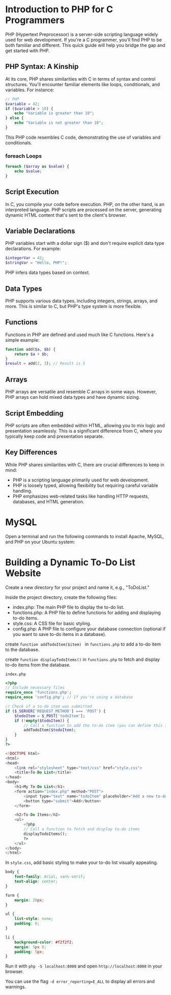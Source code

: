 # Introduction to PHP for C Programmers

PHP (Hypertext Preprocessor) is a server-side scripting language widely used for web development. If you're a C programmer, you'll find PHP to be both familiar and different. This quick guide will help you bridge the gap and get started with PHP.

## PHP Syntax: A Kinship

At its core, PHP shares similarities with C in terms of syntax and control structures. You'll encounter familiar elements like loops, conditionals, and variables. For instance:

```php
// PHP
$variable = 42;
if ($variable > 10) {
    echo "Variable is greater than 10";
} else {
    echo "Variable is not greater than 10";
}
```
This PHP code resembles C code, demonstrating the use of variables and conditionals.

### foreach Loops

```php
foreach ($array as $value) {
    echo $value;
}
```


## Script Execution
In C, you compile your code before execution. PHP, on the other hand, is an interpreted language. PHP scripts are processed on the server, generating dynamic HTML content that's sent to the client's browser.

## Variable Declarations
PHP variables start with a dollar sign ($) and don't require explicit data type declarations. For example:

```php
$integerVar = 42;
$stringVar = "Hello, PHP!";
```
PHP infers data types based on context.


## Data Types
PHP supports various data types, including integers, strings, arrays, and more. This is similar to C, but PHP's type system is more flexible.

## Functions
Functions in PHP are defined and used much like C functions. Here's a simple example:

```php
function add($a, $b) {
    return $a + $b;
}
$result = add(2, 3); // Result is 5
```
## Arrays
PHP arrays are versatile and resemble C arrays in some ways. However, PHP arrays can hold mixed data types and have dynamic sizing.

## Script Embedding
PHP scripts are often embedded within HTML, allowing you to mix logic and presentation seamlessly. This is a significant difference from C, where you typically keep code and presentation separate.

## Key Differences
While PHP shares similarities with C, there are crucial differences to keep in mind:

- PHP is a scripting language primarily used for web development.
- PHP is loosely typed, allowing flexibility but requiring careful variable handling.
- PHP emphasizes web-related tasks like handling HTTP requests, databases, and HTML generation.









# MySQL

Open a terminal and run the following commands to install Apache, MySQL, and PHP on your Ubuntu system:






































# Building a Dynamic To-Do List Website

Create a new directory for your project and name it, e.g., "ToDoList."

Inside the project directory, create the following files:

- index.php: The main PHP file to display the to-do list.
- functions.php: A PHP file to define functions for adding and displaying to-do items.
- style.css: A CSS file for basic styling.
- config.php: A PHP file to configure your database connection (optional if you want to save to-do items in a database).

create `function addTodoItem($item) ` in `functions.php` to add a to-do item to the database.

create `function displayTodoItems()` in `functions.php` to fetch and display to-do items from the database.

`index.php`
```php
<?php
// Include necessary files
require_once 'functions.php';
require_once 'config.php'; // If you're using a database

// Check if a to-do item was submitted
if ($_SERVER['REQUEST_METHOD'] === 'POST') {
    $todoItem = $_POST['todoItem'];
    if (!empty($todoItem)) {
        // Call a function to add the to-do item (you can define this in functions.php)
        addTodoItem($todoItem);
    }
}
?>

<!DOCTYPE html>
<html>
<head>
    <link rel="stylesheet" type="text/css" href="style.css">
    <title>To-Do List</title>
</head>
<body>
    <h1>My To-Do List</h1>
    <form action="index.php" method="POST">
        <input type="text" name="todoItem" placeholder="Add a new to-do">
        <button type="submit">Add</button>
    </form>

    <h2>To-Do Items</h2>
    <ul>
        <?php
        // Call a function to fetch and display to-do items
        displayTodoItems();
        ?>
    </ul>
</body>
</html>

```

In `style.css`, add basic styling to make your to-do list visually appealing.

```css
body {
    font-family: Arial, sans-serif;
    text-align: center;
}

form {
    margin: 20px;
}

ul {
    list-style: none;
    padding: 0;
}

li {
    background-color: #f2f2f2;
    margin: 5px 0;
    padding: 5px;
}
```

Run it with `php -S localhost:8000` and open `http://localhost:8000` in your browser.

You can use the flag `-d error_reporting=E_ALL` to display all errors and warnings.



